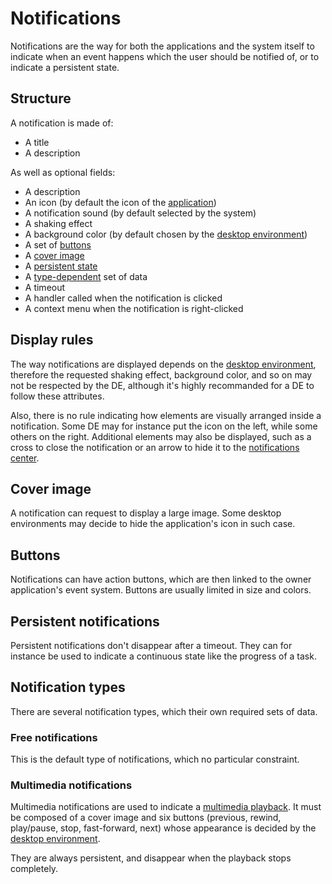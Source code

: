 # Notifications

Notifications are the way for both the applications and the system itself to indicate when an event happens which the user should be notified of, or to indicate a persistent state.

## Structure

A notification is made of:

- A title
- A description

As well as optional fields:

- A description
- An icon (by default the icon of the [application](../concepts/applications.md))
- A notification sound (by default selected by the system)
- A shaking effect
- A background color (by default chosen by the [desktop environment](desktop-environment.md))
- A set of [buttons](#buttons)
- A [cover image](#cover-image)
- A [persistent state](#persistent-notifications)
- A [type-dependent](#notification-types) set of data
- A timeout
- A handler called when the notification is clicked
- A context menu when the notification is right-clicked

## Display rules

The way notifications are displayed depends on the [desktop environment](desktop-environment.md), therefore the requested shaking effect, background color, and so on may not be respected by the DE, although it's highly recommanded for a DE to follow these attributes.

Also, there is no rule indicating how elements are visually arranged inside a notification. Some DE may for instance put the icon on the left, while some others on the right. Additional elements may also be displayed, such as a cross to close the notification or an arrow to hide it to the [notifications center](desktop-environment.md#common-elements).

## Cover image

A notification can request to display a large image. Some desktop environments may decide to hide the application's icon in such case.

## Buttons

Notifications can have action buttons, which are then linked to the owner application's event system. Buttons are usually limited in size and colors.

## Persistent notifications

Persistent notifications don't disappear after a timeout. They can for instance be used to indicate a continuous state like the progress of a task.

## Notification types

There are several notification types, which their own required sets of data.

### Free notifications

This is the default type of notifications, which no particular constraint.

### Multimedia notifications

Multimedia notifications are used to indicate a [multimedia playback](sound.md#multimedia-playback). It must be composed of a cover image and six buttons (previous, rewind, play/pause, stop, fast-forward, next) whose appearance is decided by the [desktop environment](desktop-environment.md).

They are always persistent, and disappear when the playback stops completely.